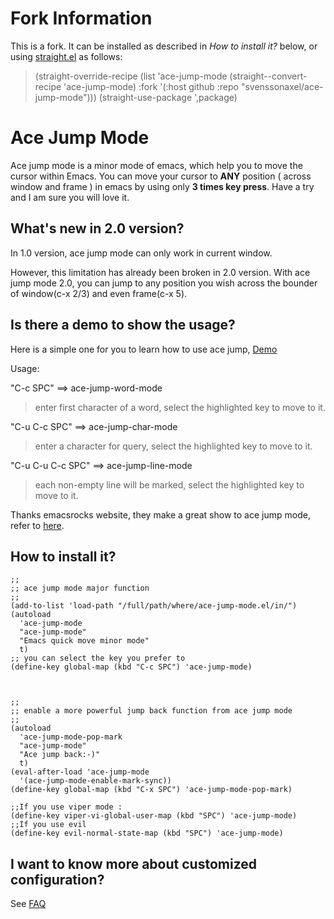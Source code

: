 Fork Information
================

This is a fork.
It can be installed as described in *How to install it?* below, or using [straight.el](https://github.com/raxod502/straight.el) as follows:

>(straight-override-recipe
> (list 'ace-jump-mode (straight--convert-recipe 'ace-jump-mode)
>       :fork '(:host github :repo "svenssonaxel/ace-jump-mode")))
>(straight-use-package ',package)

Ace Jump Mode
=============

Ace jump mode is a minor mode of emacs, which help you to move the
cursor within Emacs.  You can move your cursor to **ANY** position (
across window and frame ) in emacs by using only **3 times key
press**. Have a try and I am sure you will love it.


What's new in 2.0 version?
--------------------------

In 1.0 version, ace jump mode can only work in current window.

However, this limitation has already been broken in 2.0 version.  With
ace jump mode 2.0, you can jump to any position you wish across the
bounder of window(c-x 2/3) and even frame(c-x 5).


Is there a demo to show the usage?
------------------------------------
Here is a simple one for you to learn how to use ace jump, [Demo](http://dl.dropbox.com/u/3254819/AceJumpModeDemo/AceJumpDemo.htm)

Usage: 

"C-c SPC" ==>  ace-jump-word-mode

>enter first character of a word, select the highlighted key to move to it.

"C-u C-c SPC" ==>  ace-jump-char-mode

>enter a character for query, select the highlighted key to move to it.

"C-u C-u C-c SPC" ==>  ace-jump-line-mode

>each non-empty line will be marked, select the highlighted key to move to it.

Thanks emacsrocks website, they make a great show to ace jump mode,
refer to [here](http://www.youtube.com/watch?feature=player_embedded&v=UZkpmegySnc#!).


How to install it?
------------------

    ;;
    ;; ace jump mode major function
    ;; 
    (add-to-list 'load-path "/full/path/where/ace-jump-mode.el/in/")
    (autoload
      'ace-jump-mode
      "ace-jump-mode"
      "Emacs quick move minor mode"
      t)
    ;; you can select the key you prefer to
    (define-key global-map (kbd "C-c SPC") 'ace-jump-mode)



    ;; 
    ;; enable a more powerful jump back function from ace jump mode
    ;;
    (autoload
      'ace-jump-mode-pop-mark
      "ace-jump-mode"
      "Ace jump back:-)"
      t)
    (eval-after-load 'ace-jump-mode
      '(ace-jump-mode-enable-mark-sync))
    (define-key global-map (kbd "C-x SPC") 'ace-jump-mode-pop-mark)
    
    ;;If you use viper mode :
    (define-key viper-vi-global-user-map (kbd "SPC") 'ace-jump-mode)
    ;;If you use evil
    (define-key evil-normal-state-map (kbd "SPC") 'ace-jump-mode)


I want to know more about customized configuration?
---------------------------------------------------
See [FAQ ](http://github.com/winterTTr/ace-jump-mode/wiki/AceJump-FAQ)
